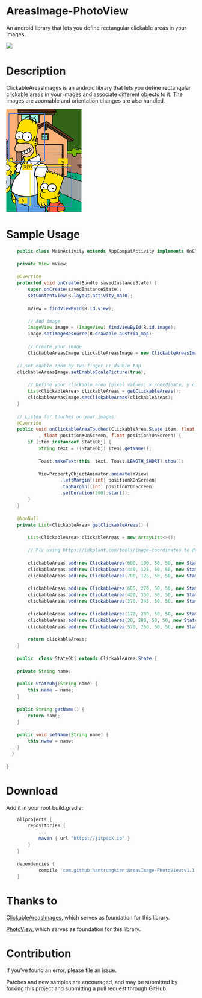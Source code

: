 # AreasImage-PhotoView
An android library that lets you define rectangular clickable areas in your images.

[![](https://jitpack.io/v/hantrungkien/AreasImage-PhotoView.svg)](https://jitpack.io/#hantrungkien/AreasImage-PhotoView)

Description
===========

ClickableAreasImages is an android library that lets you define rectangular clickable areas in your images and associate different objects to it. The images are zoomable and orientation changes are also handled.

<a><img src="./images/demo_image.png" width="200"></a>

Sample Usage
========

```java
    public class MainActivity extends AppCompatActivity implements OnClickableAreaClickedListener {

    private View mView;

    @Override
    protected void onCreate(Bundle savedInstanceState) {
        super.onCreate(savedInstanceState);
        setContentView(R.layout.activity_main);

        mView = findViewById(R.id.view);

        // Add image
        ImageView image = (ImageView) findViewById(R.id.image);
        image.setImageResource(R.drawable.austria_map);

        // Create your image
        ClickableAreasImage clickableAreasImage = new ClickableAreasImage(image, this);

	// set enable zoom by two finger or double tap
	clickableAreasImage.setEnableScalePicture(true);

        // Define your clickable area (pixel values: x coordinate, y coordinate, width, height) and assign an object to it
        List<ClickableArea> clickableAreas = getClickableAreas();
        clickableAreasImage.setClickableAreas(clickableAreas);
    }

    // Listen for touches on your images:
    @Override
    public void onClickableAreaTouched(ClickableArea.State item, float positionXOnDrawable, float positionYOnDrawable
            , float positionXOnScreen, float positionYOnScreen) {
        if (item instanceof StateObj) {
            String text = ((StateObj) item).getName();

            Toast.makeText(this, text, Toast.LENGTH_SHORT).show();

            ViewPropertyObjectAnimator.animate(mView)
                    .leftMargin((int) positionXOnScreen)
                    .topMargin((int) positionYOnScreen)
                    .setDuration(200).start();
        }
    }

    @NonNull
    private List<ClickableArea> getClickableAreas() {

        List<ClickableArea> clickableAreas = new ArrayList<>();

        // Plz using https://inkplant.com/tools/image-coordinates to define the coordinate

        clickableAreas.add(new ClickableArea(600, 100, 50, 50, new StateObj("Lower Austria")));
        clickableAreas.add(new ClickableArea(440, 125, 50, 50, new StateObj("Upper Austria")));
        clickableAreas.add(new ClickableArea(700, 126, 50, 50, new StateObj("Vienna")));

        clickableAreas.add(new ClickableArea(685, 270, 50, 50, new StateObj("Burgenland")));
        clickableAreas.add(new ClickableArea(420, 350, 50, 50, new StateObj("Carinthia")));
        clickableAreas.add(new ClickableArea(370, 245, 50, 50, new StateObj("Salzburg")));

        clickableAreas.add(new ClickableArea(170, 280, 50, 50, new StateObj("Tyrol")));
        clickableAreas.add(new ClickableArea(30, 280, 50, 50, new StateObj("Vorarlberg")));
        clickableAreas.add(new ClickableArea(570, 250, 50, 50, new StateObj("Styria")));

        return clickableAreas;
    }
    
    public  class StateObj extends ClickableArea.State {

    private String name;

    public StateObj(String name) {
        this.name = name;
    }

    public String getName() {
        return name;
    }

    public void setName(String name) {
        this.name = name;
    }
  }

}
```

Download
========

Add it in your root build.gradle:

```gradle
    allprojects {
		repositories {
			...
			maven { url "https://jitpack.io" }
		}
	}

    dependencies {
	        compile 'com.github.hantrungkien:AreasImage-PhotoView:v1.1'
	}
```

Thanks to
=========
[ClickableAreasImages](https://github.com/Lukle/ClickableAreasImages), which serves as foundation for this library.

[PhotoView](https://github.com/chrisbanes/PhotoView), which serves as foundation for this library.

Contribution
=======

If you've found an error, please file an issue.

Patches and new samples are encouraged, and may be submitted by forking this project and submitting a pull request through GitHub.


